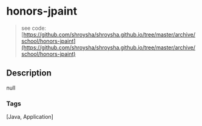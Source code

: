 # honors-jpaint
> see code: [https://github.com/shroysha/shroysha.github.io/tree/master/archive/school/honors-jpaint](https://github.com/shroysha/shroysha.github.io/tree/master/archive/school/honors-jpaint)

## Description
null

### Tags
[Java, Application]
